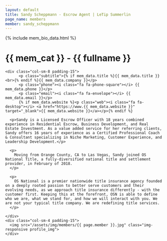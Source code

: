 ```yaml
---
layout: default
title: Sandy Scheppmann - Escrow Agent | LeTip Summerlin
page_name: members
member: sandy_scheppmann
---
```

{% include mem_bio_data.html %}
<div class="container margin-b-30">
  <div class="wide_banner">
    <h1>{{ mem_cat }} - {{ fullname }}</h1>
  </div>

    <div class="col-sm-8 padding-15">
          <p class="subtitle">{% if mem_data.title %}{{ mem_data.title }}<br>{% endif %}{{ mem_data.company }}</p>
          <p class="phone"><i class="fa fa-phone-square"></i> {{ mem_data.phone }}</p>
          <p class="email"><i class="fa fa-envelope"></i> {{ mem_data.email }}</p>
          {% if mem_data.website %}<p class="web"><i class="fa fa-desktop"></i> <a href="https://www.{{ mem_data.website }}" target="_blank">{{ mem_data.website }}</a></p>{% endif %}

      <p>Sandy is a Licensed Escrow Officer with 18 years combined experience in Residential Escrow, Business Development, and Real Estate Investment. As a value added service for her referring clients, Sandy offers 16 years of experience as a Certified Professional Coach & Consultant specializing in Niche Marketing, Customer Experience, and Leadership Development.</p>

      <p>
        Moving from Orange County, CA to Las Vegas, Sandy joined OS National Title, a fully-diversified national title and settlement provider, in February of 2018. 
      </p>

      <p>
        OS National is a premier nationwide title insurance agency founded on a deeply rooted passion to better serve customers and their evolving needs, as we approach title insurance differently - with the customer first. Keeping this at the forefront, OSN is able to define who we are, what we stand for, and how we will interact with you. We are not your typical title company. We are redefining title services.
      </p>
      
    </div>
    <div class="col-sm-4 padding-15">
      <img src="/assets/img/members/{{ page.member }}.jpg" class="img-responsive profile_img">
    </div>

</div>